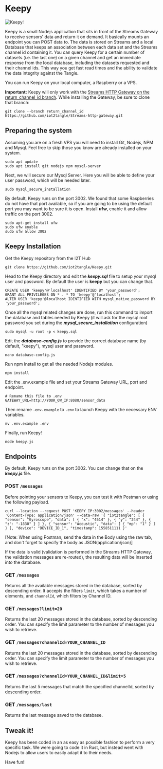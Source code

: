 # Keepy

![Keepy!](https://iot2tangle.io/assets/screenshots/keepy_header.jpg)

Keepy is a small Nodejs application that sits in front of the Streams Gateway to receive sensors' data and return it on demand. It basically mounts an endpoint you can POST data to. The data is stored on Streams and a local Database that keeps an association between each data set and the Streams channel id containing it. You can query Keepy for a certain number of datasets (i.e. the last one) on a given channel and get an immediate response from the local database, including the datasets requested and their channel ids. This way you get fast read times and the ability to validate the data integrity against the Tangle.

You can run Keepy on your local computer, a Raspberry or a VPS.

**Important:** Keepy will only work with the [Streams HTTP Gateway on the return_channel_id branch](https://github.com/iot2tangle/Streams-http-gateway/tree/return_channel_id). While installing the Gateway, be sure to clone that branch:

```
git clone --branch return_channel_id https://github.com/iot2tangle/Streams-http-gateway.git
```

## Preparing the system

Assuming you are on a fresh VPS you will need to install Git, Nodejs, NPM and Mysql. Feel free to skip those you know are already installed on your system.

```
sudo apt update
sudo apt install git nodejs npm mysql-server
```

Next, we will secure our Mysql Server. Here you will be able to define your user password, which will be needed later.

```
sudo mysql_secure_installation
```

By default, Keepy runs on the port 3002. We found that some Raspberries do not have that port available, so if you are going to be using the default port you may want to be sure it is open. Install **ufw**, enable it and allow traffic on the port 3002.

```
sudo apt-get install ufw
sudo ufw enable 
sudo ufw allow 3002
```

## Keepy Installation

Get the Keepy repository from the I2T Hub

```
git clone https://github.com/iot2tangle/Keepy.git
```

Head to the Keepy directory and edit the **_keepy.sql_** file to setup your mysql user and password.
By default the user is **keepy** but you can change that.

```
CREATE USER 'keepy'@'localhost' IDENTIFIED BY 'your_password';
GRANT ALL PRIVILEGES ON * . * TO 'keepy'@'localhost';
ALTER USER 'keepy'@localhost IDENTIFIED WITH mysql_native_password BY 'your_password';
```

Once all the mysql related changes are done, run this command to import the database and tables needed by Keepy (it will ask for the mysql root password you set during the **_mysql_secure_installation_** configuration)

```
sudo mysql -u root -p < keepy.sql
```

Edit the **_database-config.js_** to provide the correct database name (by default, "keepy"), mysql user and password.

```
nano database-config.js
```

Run npm install to get all the needed Nodejs modules.

```
npm install 
```

Edit the .env.example file and set your Streams Gateway URL, port and endpoint. 
```
# Rename this file to .env
GATEWAY_URL=http://YOUR_GW_IP:8080/sensor_data
```

Then rename `.env.example` to `.env` to launch Keepy with the necessary ENV variables.

```
mv .env.example .env
```

Finally, run Keepy!

```
node keepy.js
```

## Endpoints

By default, Keepy runs on the port 3002. You can change that on the ***keepy.js*** file.

### POST `/messages`

Before pointing your sensors to Keepy, you can test it with Postman or using the following payload.

`curl --location --request POST 'KEEPY_IP:3002/messages' --header 'Content-Type: application/json' --data-raw '{ "iot2tangle": [ { "sensor": "Gyroscope", "data": [ { "x": "4514" }, { "y": "244" }, { "z": "-1830" } ] }, { "sensor": "Acoustic", "data": [ { "mp": "1" } ] } ], "device": "DEVICE_ID_1", "timestamp": 1558511111 }'`

[Note: When using Postman, send the data in the Body using the raw tab, and don't forget to specify the body as JSON(application/json)]

If the data is valid (validation is performed in the Streams HTTP Gateway, the validation messages are re-routed), the resulting data will be inserted into the database.

### GET `/messages`

Returns all the available messages stored in the database, sorted by descending order. It accepts the filters `limit`, which takes a number of elements, and `channelId`, which filters by Channel ID.

### GET `/messages?limit=20`

Returns the last 20 messages stored in the database, sorted by descending order. You can specify the limit parameter to the number of messages you wish to retrieve.

### GET `/messages?channelId=YOUR_CHANNEL_ID`

Returns the last 20 messages stored in the database, sorted by descending order. You can specify the limit parameter to the number of messages you wish to retrieve.

### GET `/messages?channelId=YOUR_CHANNEL_ID&limit=5`

Returns the last 5 messages that match the specified channelId, sorted by descending order.

### GET `/messages/last`

Returns the last message saved to the database.

## Tweak it!

Keepy has been coded in an as easy as possible fashion to perform a very specific task. We were going to code it in Rust, but instead went with Nodejs to allow users to easily adapt it to their needs.

Have fun!
